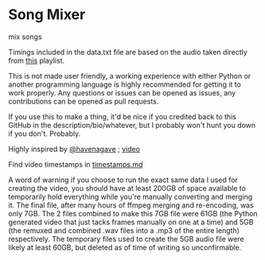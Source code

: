 # Song Mixer
mix songs

Timings included in the data.txt file are based on the audio taken directly from [this](https://youtube.com/playlist?list=OLAK5uy_nRAj82ywkJ_YHiRh-sXKAbpiCiUfSx0-k) playlist.

This is not made user friendly, a working experience with either Python or another programming language is highly recommended for getting it to work properly. Any questions or issues can be opened as issues, any contributions can be opened as pull requests.

If you use this to make a thing, it'd be nice if you credited back to this GitHub in the description/bio/whatever, but I probably won't hunt you down if you don't. Probably.

Highly inspired by [@havenagave](https://www.youtube.com/@havenagave) ; [video](https://youtu.be/qLZPSVDUKFQ)

Find video timestamps in [timestamps.md](timestamps.md)

A word of warning if you choose to run the exact same data I used for creating the video, you should have at least 200GB of space available to temporarily hold everything while you're manually converting and merging it. The final file, after many hours of ffmpeg merging and re-encoding, was only 7GB. The 2 files combined to make this 7GB file were 61GB (the Python generated video that just tacks frames manually on one at a time) and 5GB (the remuxed and combined .wav files into a .mp3 of the entire length) respectively. The temporary files used to create the 5GB audio file were likely at least 60GB, but deleted as of time of writing so unconfirmable.
